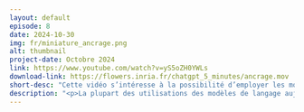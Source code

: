 ```yaml
---
layout: default
episode: 8
date: 2024-10-30
img: fr/miniature_ancrage.png
alt: thumbnail
project-date: Octobre 2024
link: https://www.youtube.com/watch?v=yS5oZH0YWLs
download-link: https://flowers.inria.fr/chatgpt_5_minutes/ancrage.mov
short-desc: "Cette vidéo s’intéresse à la possibilité d’employer les modèles de langage en tant qu’agent autonome capables de résoudre une tâche donnée."
description: "<p>La plupart des utilisations des modèles de langage aujourd’hui se font au travers d’une conversation avec l’utilisateur. Cette vidéo s’intéresse à la possibilité d’employer ces modèles en tant qu’agent autonome capables de résoudre une tâche donnée.<br/>On étudie plus particulièrement le problème de l’ancrage, qui se résume à adapter les connaissances théoriques et livresques d’un modèle de langage au monde réel, afin qu’il puisse s’en servir en pratique.</p>"
---
```

